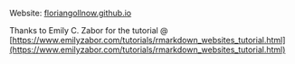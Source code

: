 Website: [floriangollnow.github.io](https://floriangollnow.github.io/)

Thanks to Emily C. Zabor for the tutorial @ [https://www.emilyzabor.com/tutorials/rmarkdown_websites_tutorial.html](https://www.emilyzabor.com/tutorials/rmarkdown_websites_tutorial.html)